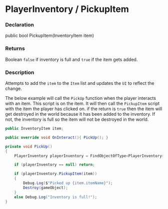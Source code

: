 # PlayerInventory / PickupItem

### Declaration
public bool PickupItem(InventoryItem item)

### Returns
Boolean `false` if inventory is full and `true` if the item gets added.

### Description
Attempts to add the `item` to the `Item` list and updates the `UI` to reflect the change.

The below example will call the `PickUp` function when the player interacts with an item. This script is on the item. It will then call the `PickupItem` script with the item the player has clicked on. if the return is `true` then the item will get destroyed in the world because it has been added to the inventory. If not, the inventory is full so the item will not be destroyed in the world.
```cs
public InventoryItem item;

public override void OnInteract(){ PickUp(); }

private void PickUp()
{
    PlayerInventory playerInventory = FindObjectOfType<PlayerInventory>();

    if (playerInventory == null) return;

    if (playerInventory.PickupItem(item))
    {
        Debug.Log($"Picked up {item.itemName}");
        Destroy(gameObject);
    }
    else Debug.Log("Inventory is full!");
}
```
